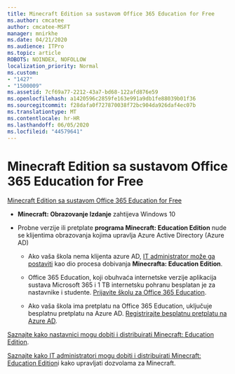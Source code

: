 ```yaml
---
title: Minecraft Edition sa sustavom Office 365 Education for Free
ms.author: cmcatee
author: cmcatee-MSFT
manager: mnirkhe
ms.date: 04/21/2020
ms.audience: ITPro
ms.topic: article
ROBOTS: NOINDEX, NOFOLLOW
localization_priority: Normal
ms.custom:
- "1427"
- "1500009"
ms.assetid: 7cf69a77-2212-43a7-bd68-122afd876e59
ms.openlocfilehash: a1420596c2859fe163e991a9db1fe88039b01f36
ms.sourcegitcommit: f28dafa0f727870038f72bc904da926daf4ec07b
ms.translationtype: MT
ms.contentlocale: hr-HR
ms.lasthandoff: 06/05/2020
ms.locfileid: "44579641"
---
```

# <a name="minecraft-edition-with-office-365-education-for-free"></a>Minecraft Edition sa sustavom Office 365 Education for Free

[Minecraft Edition sa sustavom Office 365 Education for Free](https://docs.microsoft.com/education/windows/get-minecraft-for-education)
  
- **Minecraft: Obrazovanje Izdanje** zahtijeva Windows 10

- Probne verzije ili pretplate **programa Minecraft: Education Edition** nude se klijentima obrazovanja kojima upravlja Azure Active Directory (Azure AD)

  - Ako vaša škola nema klijenta azure AD, [IT administrator može ga postaviti](https://docs.microsoft.com/education/windows/school-get-minecraft) kao dio procesa dobivanja **Minecrafta: Education Edition**.

  - Office 365 Education, koji obuhvaća internetske verzije aplikacija sustava Microsoft 365 i 1 TB internetsku pohranu besplatan je za nastavnike i studente. [Prijavite školu za Office 365 Education](https://products.office.com/academic/office-365-education-plan).

  - Ako vaša škola ima pretplatu na Office 365 Education, uključuje besplatnu pretplatu na Azure AD. [Registrirajte besplatnu pretplatu na Azure AD](https://msdn.microsoft.com/library/windows/hardware/mt703369%28v=vs.85%29.aspx).

[Saznajte kako nastavnici mogu dobiti i distribuirati Minecraft: Education Edition](https://docs.microsoft.com/education/windows/teacher-get-minecraft).
  
[Saznajte kako IT administratori mogu dobiti i distribuirati Minecraft: Education Edition](https://docs.microsoft.com/education/windows/school-get-minecraft)i kako upravljati dozvolama za Minecraft.